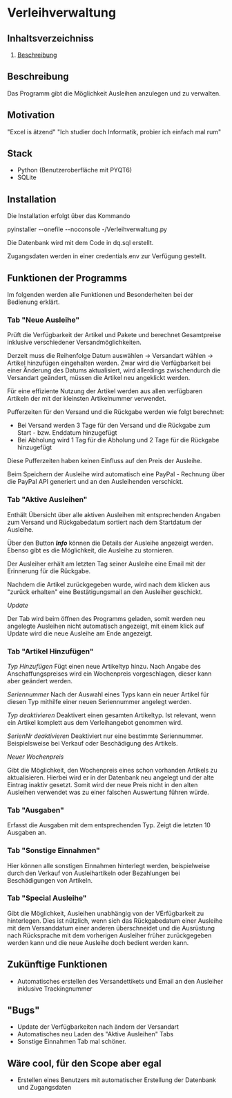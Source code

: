 # Verleihverwaltung 


## Inhaltsverzeichniss

1. [Beschreibung](#Beschreibung)

## Beschreibung

Das Programm gibt die Möglichkeit Ausleihen anzulegen und zu verwalten.


## Motivation

"Excel is ätzend"
"Ich studier doch Informatik, probier ich einfach mal rum"

## Stack

- Python (Benutzeroberfläche mit PYQT6)
- SQLite


## Installation

Die Installation erfolgt über das Kommando 

pyinstaller --onefile --noconsole -/Verleihverwaltung.py

Die Datenbank wird mit dem Code in dq.sql erstellt.

Zugangsdaten werden in einer credentials.env zur Verfügung gestellt.

## Funktionen der Programms

Im folgenden werden alle Funktionen und Besonderheiten bei der Bedienung erklärt.

### Tab "Neue Ausleihe"

Prüft die Verfügbarkeit der Artikel und Pakete und berechnet Gesamtpreise inklusive verschiedener Versandmöglichkeiten.

Derzeit muss die Reihenfolge Datum auswählen -> Versandart wählen -> Artikel hinzufügen eingehalten werden.
Zwar wird die Verfügbarkeit bei einer Änderung des Datums aktualisiert, wird allerdings zwischendurch die Versandart geändert, müssen die Artikel neu angeklickt werden.

Für eine effiziente Nutzung der Artikel werden aus allen verfügbaren Artikeln der mit der kleinsten Artikelnummer verwendet.

Pufferzeiten für den Versand und die Rückgabe werden wie folgt berechnet:

 - Bei Versand werden 3 Tage für den Versand und die Rückgabe zum Start - bzw. Enddatum hinzugefügt
 - Bei Abholung wird 1 Tag für die Abholung und 2 Tage für die Rückgabe hinzugefügt
 
Diese Pufferzeiten haben keinen Einfluss auf den Preis der Ausleihe.

Beim Speichern der Ausleihe wird automatisch eine PayPal - Rechnung über die PayPal API generiert und an den Ausleihenden verschickt.

### Tab "Aktive Ausleihen"

Enthält Übersicht über alle aktiven Ausleihen mit entsprechenden Angaben zum Versand und Rückgabedatum sortiert nach dem Startdatum der Ausleihe.

Über den Button ***Info*** können die Details der Ausleihe angezeigt werden. Ebenso gibt es die Möglichkeit, die Ausleihe zu stornieren.

Der Ausleiher erhält am letzten Tag seiner Ausleihe eine Email mit der Erinnerung für die Rückgabe.

Nachdem die Artikel zurückgegeben wurde, wird nach dem klicken aus "zurück erhalten" eine Bestätigungsmail an den Ausleiher geschickt.

*Update*

Der Tab wird beim öffnen des Programms geladen, somit werden neu angelegte Ausleihen nicht automatisch angezeigt, mit einem klick auf Update wird die neue Ausleihe am Ende angezeigt.



### Tab "Artikel Hinzufügen"


*Typ Hinzufügen*
Fügt einen neue Artikeltyp hinzu. Nach Angabe des Anschaffungspreises wird ein Wochenpreis vorgeschlagen, dieser kann aber geändert werden.

*Seriennummer*
Nach der Auswahl eines Typs kann ein neuer Artikel für diesen Typ mithilfe einer neuen Seriennummer angelegt werden.

*Typ deaktivieren*
Deaktivert einen gesamten Artikeltyp. Ist relevant, wenn ein Artikel komplett aus dem Verleihangebot genommen wird.

*SerienNr deaktivieren*
Deaktiviert nur eine bestimmte Seriennummer. Beispielsweise bei Verkauf oder Beschädigung des Artikels.

*Neuer Wochenpreis*

Gibt die Möglichkeit, den Wochenpreis eines schon vorhanden Artikels zu aktualisieren. Hierbei wird er in der Datenbank neu angelegt und der alte Eintrag inaktiv gesetzt. Somit wird der neue Preis nicht in den alten Ausleihen verwendet
was zu einer falschen Auswertung führen würde.

### Tab "Ausgaben"

Erfasst die Ausgaben mit dem entsprechenden Typ. Zeigt die letzten 10 Ausgaben an.

### Tab "Sonstige Einnahmen"

Hier können alle sonstigen Einnahmen hinterlegt werden, beispielweise durch den Verkauf von Ausleihartikeln oder Bezahlungen bei Beschädigungen von Artikeln.

### Tab "Special Ausleihe"

Gibt die Möglichkeit, Ausleihen unabhängig von der VErfügbarkeit zu hinterlegen. Dies ist nützlich, wenn sich das Rückgabedatum einer Ausleihe
mit dem Versanddatum einer anderen überschneidet und die Ausrüstung nach Rücksprache mit dem vorherigen Ausleiher früher zurückgegeben werden kann und die neue Ausleihe doch bedient werden kann.




## Zukünftige Funktionen

- Automatisches erstellen des Versandettikets und Email an den Ausleiher inklusive Trackingnummer


## "Bugs"

- Update der Verfügbarkeiten nach ändern der Versandart
- Automatisches neu Laden des "Aktive Ausleihen" Tabs
- Sonstige Einnahmen Tab mal schöner.

## Wäre cool, für den Scope aber egal

- Erstellen eines Benutzers mit automatischer Erstellung der Datenbank und Zugangsdaten





